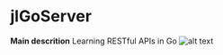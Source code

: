 # jlGoServer

**Main descrition**
Learning RESTful APIs in Go
![alt text](https://i.kickstarter.com/assets/013/579/935/cd53c61559974d1fa22a094ecff1f8a3_original.jpg)
